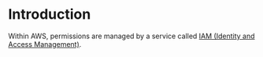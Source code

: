 # Introduction

Within AWS, permissions are managed by a service called [IAM (Identity and Access Management)][iam].

[iam]: https://aws.amazon.com/iam/
